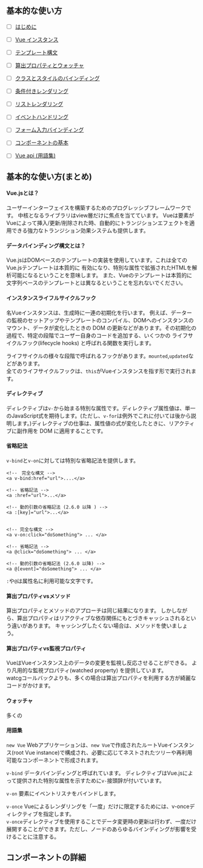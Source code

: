 

## 基本的な使い方

- [ ] <a href="https://jp.vuejs.org/v2/guide/instance.html">はじめに</a>
- [ ] <a href="https://jp.vuejs.org/v2/guide/instance.html">Vue インスタンス</a>
- [ ] <a href="https://jp.vuejs.org/v2/guide/syntax.html">テンプレート構文</a>
- [ ] <a href="https://jp.vuejs.org/v2/guide/computed.html">算出プロパティとウォッチャ</a>
- [ ] <a href="https://jp.vuejs.org/v2/guide/class-and-style.html">クラスとスタイルのバインディング</a>
- [ ] <a href="https://jp.vuejs.org/v2/guide/conditional.html">条件付きレンダリング</a>
- [ ] <a href="https://jp.vuejs.org/v2/guide/list.html">リストレンダリング</a>
- [ ] <a href="https://jp.vuejs.org/v2/guide/events.html">イベントハンドリング</a>
- [ ] <a href="https://jp.vuejs.org/v2/guide/forms.html">フォーム入力バインディング</a>
- [ ] <a href="https://jp.vuejs.org/v2/guide/components.html">コンポーネントの基本</a>


- [ ] <a href="https://jp.vuejs.org/v2/api/#%E3%82%AA%E3%83%97%E3%82%B7%E3%83%A7%E3%83%B3-%E3%83%87%E3%83%BC%E3%82%BF">Vue api (用語集) </a>

## 基本的な使い方(まとめ)




#### Vue.jsとは？

ユーザーインターフェイスを構築するためのプログレッシブフレームワークです。
中核となるライブラリはview層だけに焦点を当てています。
Vueは要素がVueによって挿入/更新/削除された時、自動的にトランジションエフェクトを適用できる強力なトランジション効果システムも提供します。

#### データバインディング構文とは？

Vue.jsはDOMベースのテンプレートの実装を使用しています。これは全てのVue.jsテンプレートは本質的に
有効になり、特別な属性で拡張されたHTMLを解析可能になるということを意味します。
また、Vueのテンプレートは本質的に文字列ベースのテンプレートとは異なるということを忘れないでください。

#### インスタンスライフルサイクルフック

名Vueインスタンスは、生成時に一連の初期化を行います。
例えば、データーの監視のセットアップやテンプレートのコンパイル、DOMへのインスタンスのマウント、データが変化したときの DOM の更新などがあります。その初期化の過程で、特定の段階でユーザー自身のコードを追加する、いくつかの ライフサイクルフック(lifecycle hooks) と呼ばれる関数を実行します。


ライフサイクルの様々な段階で呼ばれるフックがあります。`mounted`,`updated`などがあります。<br>
全てのライフサイクルフックは、`this`がVueインスタンスを指す形で実行されます。

#### ディレクティブ

ディレクティブは`v-`から始まる特別な属性です。ディレクティブ属性値は、単一のJavaScript式を期待します。(ただし、`v-for`は例外でこれに付いては後から説明します。)ディレクティブの仕事は、属性値の式が変化したときに、リアクティブに副作用を DOM に適用することです。


#### 省略記法

`v-bind`と`v-on`に対しては特別な省略記法を提供します。

```
<!--　完全な構文 -->
<a v-bind:href="url">....</a>

<!-- 省略記法 -->
<a :href="url">...</a>

<!-- 動的引数の省略記法 (2.6.0 以降 ) -->
<a :[key]="url">...</a>
```

```

<!-- 完全な構文 -->
<a v-on:click="doSomething"> ... </a>

<!-- 省略記法 -->
<a @click="doSomething"> ... </a>

<!-- 動的引数の省略記法 (2.6.0 以降) -->
<a @[event]="doSomething"> ... </a>

```


`:`や`@`は属性名に利用可能な文字です。



#### 算出プロパティvsメソッド

算出プロパティとメソッドのアプローチは同じ結果になります。
しかしながら、算出プロパティはリアクティブな依存関係にもとづきキャッシュされるという違いがあります。
キャッシングしたくない場合は、メソッドを使いましょう。

#### 算出プロパティvs監視プロパティ

VueはVueインスタンス上のデータの変更を監視し反応させることができる。
より凡用的な監視プロパティ(watched property) を提供しています。<br>
watcgコールバックよりも、多くの場合は算出プロパティを利用する方が綺麗なコードがかけます。

#### ウォッチャ

多くの




#### 用語集
  
`new Vue`
Webアプリケーションは、`new Vue`で作成されたルートVueインスタンス(root Vue instance)で構成され、必要に応じてネストされたツリーや再利用可能なコンポーネントで形成されます。

`v-bind`
データバインディングと呼ばれています。
ディレクティブはVue.jsによって提供された特別な属性を示すために`v-`接頭辞が付いています。

`v-on`
要素にイベントリスナをバインドします。


`v-once`
Vueによるレンダリングを「一度」だけに限定するためには、v-onceディレクティブを指定します。<br>
`v-once`ディレクティブを使用することでデータ変更時の更新は行わず、一度だけ展開することができます。ただし、ノードのあらゆるバインディングが影響を受けることに注意する。










## コンポーネントの詳細
